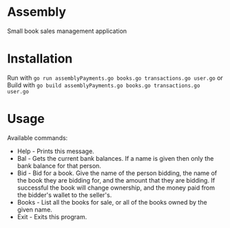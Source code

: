 # Assembly
Small book sales management application

# Installation
Run with `go run assemblyPayments.go books.go transactions.go user.go`
or
Build with `go build assemblyPayments.go books.go transactions.go user.go`


# Usage
Available commands:
+   Help - Prints this message.
+   Bal - Gets the current bank balances.
       If a name is given then only the bank balance for that person.
+   Bid - Bid for a book.
       Give the name of the person bidding, the name of the book they are bidding for, and the amount that they are bidding. If successful the book will change ownership, and the money paid from the bidder's wallet to the seller's.
+   Books - List all the books for sale, or all of the books owned by the given name.
+   Exit - Exits this program.
